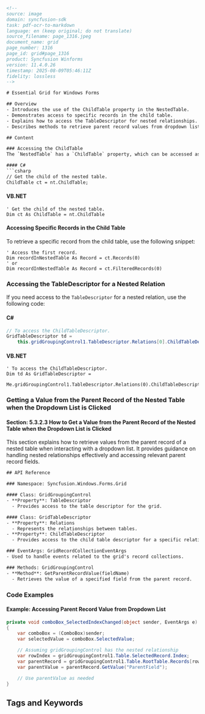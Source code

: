 ```html
<!--
source: image
domain: syncfusion-sdk
task: pdf-ocr-to-markdown
language: en (keep original; do not translate)
source_filename: page_1316.jpeg
document_name: grid
page_number: 1316
page_id: grid#page_1316
product: Syncfusion Winforms
version: 11.4.0.26
timestamp: 2025-08-09T05:46:11Z
fidelity: lossless
-->

# Essential Grid for Windows Forms

## Overview
- Introduces the use of the ChildTable property in the NestedTable.
- Demonstrates access to specific records in the child table.
- Explains how to access the TableDescriptor for nested relationships.
- Describes methods to retrieve parent record values from dropdown list interactions.

## Content

### Accessing the ChildTable
The `NestedTable` has a `ChildTable` property, which can be accessed as follows:

#### C#
```csharp
// Get the child of the nested table.
ChildTable ct = nt.ChildTable;
```

#### VB.NET
```vb.net
' Get the child of the nested table.
Dim ct As ChildTable = nt.ChildTable
```

#### Accessing Specific Records in the Child Table
To retrieve a specific record from the child table, use the following snippet:

```vb.net
' Access the first record.
Dim recordInNestedTable As Record = ct.Records(0)
' or
Dim recordInNestedTable As Record = ct.FilteredRecords(0)
```

### Accessing the TableDescriptor for a Nested Relation
If you need access to the `TableDescriptor` for a nested relation, use the following code:

#### C#
```csharp
// To access the ChildTableDescriptor.
GridTableDescriptor td =
    this.gridGroupingControl1.TableDescriptor.Relations[0].ChildTableDescriptor;
```

#### VB.NET
```vb.net
' To access the ChildTableDescriptor.
Dim td As GridTableDescriptor =
    Me.gridGroupingControl1.TableDescriptor.Relations(0).ChildTableDescriptor
```

### Getting a Value from the Parent Record of the Nested Table when the Dropdown List is Clicked

#### Section: 5.3.2.3 How to Get a Value from the Parent Record of the Nested Table when the Dropdown List is Clicked

This section explains how to retrieve values from the parent record of a nested table when interacting with a dropdown list. It provides guidance on handling nested relationships effectively and accessing relevant parent record fields.

```html
## API Reference

### Namespace: Syncfusion.Windows.Forms.Grid

#### Class: GridGroupingControl
- **Property**: TableDescriptor
  - Provides access to the table descriptor for the grid.

#### Class: GridTableDescriptor
- **Property**: Relations
  - Represents the relationships between tables.
- **Property**: ChildTableDescriptor
  - Provides access to the child table descriptor for a specific relationship.

### EventArgs: GridRecordCollectionEventArgs
- Used to handle events related to the grid's record collections.

### Methods: GridGroupingControl
- **Method**: GetParentRecordValue(fieldName)
  - Retrieves the value of a specified field from the parent record.

```

### Code Examples

#### Example: Accessing Parent Record Value from Dropdown List
```csharp
private void comboBox_SelectedIndexChanged(object sender, EventArgs e)
{
    var comboBox = (ComboBox)sender;
    var selectedValue = comboBox.SelectedValue;

    // Assuming gridGroupingControl has the nested relationship
    var rowIndex = gridGroupingControl1.Table.SelectedRecord.Index;
    var parentRecord = gridGroupingControl1.Table.RootTable.Records[rowIndex];
    var parentValue = parentRecord.GetValue("ParentField");

    // Use parentValue as needed
}
```

## Tags and Keywords
<!-- tags: [Essential Grid, Windows Forms, NestedTable, ChildTable, TableDescriptor, GridGroupingControl, ParentRecord] keywords: [Nested Tables, Child Table Access, Record Retrieval, Dropdown Interaction, Parent Record Value] -->
```